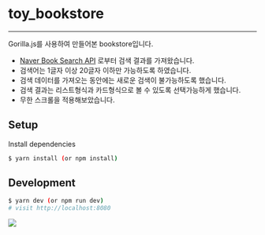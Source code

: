 # toy_bookstore

<hr>

Gorilla.js를 사용하여 만들어본 bookstore입니다.

- <a href = "https://developers.naver.com/docs/search/book/">Naver Book Search API</a> 로부터 검색 결과를 가져왔습니다.
- 검색어는 1글자 이상 20글자 이하만 가능하도록 하였습니다.
- 검색 데이터를 가져오는 동안에는 새로운 검색이 불가능하도록 했습니다.
- 검색 결과는 리스트형식과 카드형식으로 볼 수 있도록 선택가능하게 했습니다.
- 무한 스크롤을 적용해보았습니다.

## Setup

Install dependencies

```sh
$ yarn install (or npm install)
```

## Development

```sh
$ yarn dev (or npm run dev)
# visit http://localhost:8080
```



![](banana-bookstore.gif)